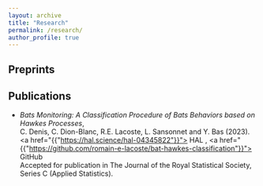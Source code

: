 ```yaml
---
layout: archive
title: "Research"
permalink: /research/
author_profile: true
---
```

## Preprints

## Publications 
- *Bats Monitoring: A Classification Procedure of Bats Behaviors based on Hawkes Processes*, \
  C. Denis, C. Dion-Blanc, R.E. Lacoste, L. Sansonnet and Y. Bas (2023).
  <span> <a href="{{"https://hal.science/hal-04345822"}}"><i class="ai ai-hal ai-fw"></i> HAL</a> </span>, <span> <a href="{{"https://github.com/romain-e-lacoste/bat-hawkes-classification"}}"><i class="fa fa-fw fa-github"></i> GitHub</a> </span> \
  Accepted for publication in The Journal of the Royal Statistical Society, Series C (Applied Statistics). 

